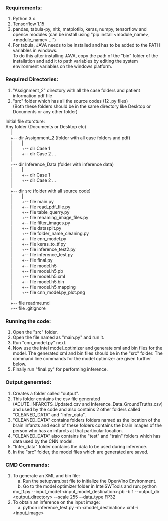 
### Requirements:
1. Python 3.x </br>
2. Tensorflow 1.15 </br>
3. pandas, tabula-py, nltk, matplotlib, keras, numpy, tensorflow and opencv modules
(can be install using "pip install <module_name>, <module_name> ...") </br>
4. For tabula, JAVA needs to be installed and has to be added to the PATH variables in windows. </br>
To do this after installing JAVA, copy the path of the "bin" folder of the installation and add it to path variables by editing the system environment variables on the windows platform. </br>

### Required Directories:
1. "Assignment_2" directory with all the case folders and patient information pdf file </br>
2. "src" folder which has all the source codes (12 .py files) </br>
   (Both these folders should be in the same directory like Desktop or Documents or any other folder) </br>

Initial file sturcture: </br>
Any folder (Documents or Desktop etc) </br>
&nbsp; &nbsp; | </br>
&nbsp; &nbsp; +-- dir Assignment_2 (folder with all case folders and pdf) </br>
&nbsp; &nbsp; |&nbsp; &nbsp; &nbsp; &nbsp; | </br>
&nbsp; &nbsp; |&nbsp; &nbsp; &nbsp; &nbsp; +-- dir Case 1 </br>
&nbsp; &nbsp; |&nbsp; &nbsp; &nbsp; &nbsp; +-- dir Case 2 ... </br>
&nbsp; &nbsp; | </br>
&nbsp; &nbsp; +-- dir Inference_Data (folder with inference data) </br>
&nbsp; &nbsp; |&nbsp; &nbsp; &nbsp; &nbsp; | </br>
&nbsp; &nbsp; |&nbsp; &nbsp; &nbsp; &nbsp; +-- dir Case 1 </br>
&nbsp; &nbsp; |&nbsp; &nbsp; &nbsp; &nbsp; +-- dir Case 2 ... </br>
&nbsp; &nbsp; | </br>
&nbsp; &nbsp; +-- dir src (folder with all source code) </br>
&nbsp; &nbsp; |&nbsp; &nbsp; &nbsp; &nbsp; | </br>
&nbsp; &nbsp; |&nbsp; &nbsp; &nbsp; &nbsp; +-- file main.py </br>
&nbsp; &nbsp; |&nbsp; &nbsp; &nbsp; &nbsp; +-- file read_pdf_file.py </br>
&nbsp; &nbsp; |&nbsp; &nbsp; &nbsp; &nbsp; +-- file table_querry.py </br>
&nbsp; &nbsp; |&nbsp; &nbsp; &nbsp; &nbsp; +-- file renaming_image_files.py </br>
&nbsp; &nbsp; |&nbsp; &nbsp; &nbsp; &nbsp; +-- file filter_images.py </br>
&nbsp; &nbsp; |&nbsp; &nbsp; &nbsp; &nbsp; +-- file datasplit.py </br>
&nbsp; &nbsp; |&nbsp; &nbsp; &nbsp; &nbsp; +-- file folder_name_cleaning.py </br>
&nbsp; &nbsp; |&nbsp; &nbsp; &nbsp; &nbsp; +-- file cnn_model.py </br>
&nbsp; &nbsp; |&nbsp; &nbsp; &nbsp; &nbsp; +-- file keras_to_tf.py </br>
&nbsp; &nbsp; |&nbsp; &nbsp; &nbsp; &nbsp; +-- file inference_test2.py </br>
&nbsp; &nbsp; |&nbsp; &nbsp; &nbsp; &nbsp; +-- file inference_test.py </br>
&nbsp; &nbsp; |&nbsp; &nbsp; &nbsp; &nbsp; +-- file final.py </br>
&nbsp; &nbsp; |&nbsp; &nbsp; &nbsp; &nbsp; +-- file model.h5 </br>
&nbsp; &nbsp; |&nbsp; &nbsp; &nbsp; &nbsp; +-- file model.h5.pb </br>
&nbsp; &nbsp; |&nbsp; &nbsp; &nbsp; &nbsp; +-- file model.h5.xml </br>
&nbsp; &nbsp; |&nbsp; &nbsp; &nbsp; &nbsp; +-- file model.h5.bin </br>
&nbsp; &nbsp; |&nbsp; &nbsp; &nbsp; &nbsp; +-- file model.h5.mapping </br>
&nbsp; &nbsp; |&nbsp; &nbsp; &nbsp; &nbsp; +-- file cnn_model.py_plot.png </br>
&nbsp; &nbsp; | </br>
&nbsp; &nbsp; +-- file readme.md </br>
&nbsp; &nbsp; +-- file .gitignore </br>

### Running the code:
1. Open the "src" folder.
2. Open the file named as "main.py" and run it.
3. Run "cnn_model.py" next.
4. Now use the Intel model_optimizer and generate xml and bin files for the model. The generated xml and bin files should be in the "src" folder. The command line commands for the model optimizer are given further below.
5. Finally run "final.py" for performing inference.

### Output generated:
1. Creates a folder called "output". </br>
2. This folder contains the csv file generated (ACUTE_INFARCTS_Updated.csv and Inference_Data_GroundTruths.csv) and used by the code and also contains 2 other folders called "CLEANED_DATA" and "Infer_data". </br>
3. "CLEANED_DATA" contains folders folders named as the location of the brain infarcts and each of these folders contains the brain images of the person who has an infarcts at that particular location. </br>
4. "CLEANED_DATA" also contains the "test" and "train" folders which has data used by the CNN model. </br>
5. "Infer_data" folder contains the data to be used during inference. </br>
6. In the "src" folder, the model files which are generated are saved. </br>

### CMD Commands:
1. To generate an XML and bin file: </br>
&nbsp; &nbsp; a. Run the setupvars.bat file to initialize the OpenVino Environment. </br>
&nbsp; &nbsp; b. Go to the model optimizer folder in IntelSWTools and run: python mo_tf.py --input_model <input_model_destination>.pb -b 1 --output_dir <output_directory> --scale 255 --data_type FP32
2. To obtain an inference on the input image: </br>
&nbsp; &nbsp; a. python inference_test.py -m <model_destination>.xml -i <input_image>